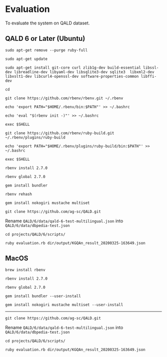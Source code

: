 Evaluation
===========
To evaluate the system on QALD dataset.

QALD 6 or Later (Ubuntu)
------------------
`sudo apt-get remove --purge ruby-full`

`sudo apt-get update`

`sudo apt-get install git-core curl zlib1g-dev build-essential libssl-dev libreadline-dev libyaml-dev libsqlite3-dev sqlite3 
libxml2-dev libxslt1-dev libcurl4-openssl-dev software-properties-common libffi-dev`

`cd`

`git clone https://github.com/rbenv/rbenv.git ~/.rbenv`

`echo 'export PATH="$HOME/.rbenv/bin:$PATH"' >> ~/.bashrc`

`echo 'eval "$(rbenv init -)"' >> ~/.bashrc`

`exec $SHELL`

`git clone https://github.com/rbenv/ruby-build.git ~/.rbenv/plugins/ruby-build`

`echo 'export PATH="$HOME/.rbenv/plugins/ruby-build/bin:$PATH"' >> ~/.bashrc`

`exec $SHELL`

`rbenv install 2.7.0`

`rbenv global 2.7.0`

`gem install bundler`

`rbenv rehash`

`gem install nokogiri mustache multiset`

`git clone https://github.com/ag-sc/QALD.git`

Rename `QALD/6/data/qald-6-test-multilingual.json` into `QALD/6/data/dbpedia-test.json`

`cd projects/QALD/6/scripts/`

`ruby evaluation.rb dir/output/KGQAn_result_20200325-163649.json`


MacOS
------------------
`brew install rbenv`

`rbenv install 2.7.0`

`rbenv global 2.7.0`

`gem install bundler --user-install`

`gem install nokogiri mustache multiset --user-install`

------------------
`git clone https://github.com/ag-sc/QALD.git`

Rename `QALD/6/data/qald-6-test-multilingual.json` into `QALD/6/data/dbpedia-test.json`

`cd projects/QALD/6/scripts/`

`ruby evaluation.rb dir/output/KGQAn_result_20200325-163649.json`
